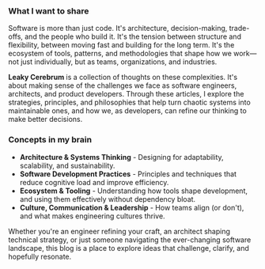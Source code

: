### **What I want to share**

Software is more than just code. It's architecture, decision-making, trade-offs, and the people who build it. It's the tension between structure and flexibility, between moving fast and building for the long term. It's the ecosystem of tools, patterns, and methodologies that shape how we work—not just individually, but as teams, organizations, and industries.

**Leaky Cerebrum** is a collection of thoughts on these complexities. It's about making sense of the challenges we face as software engineers, architects, and product developers. Through these articles, I explore the strategies, principles, and philosophies that help turn chaotic systems into maintainable ones, and how we, as developers, can refine our thinking to make better decisions.

### **Concepts in my brain**

- **Architecture & Systems Thinking** - Designing for adaptability, scalability, and sustainability.
- **Software Development Practices** - Principles and techniques that reduce cognitive load and improve efficiency.
- **Ecosystem & Tooling** - Understanding how tools shape development, and using them effectively without dependency bloat.
- **Culture, Communication & Leadership** - How teams align (or don't), and what makes engineering cultures thrive.

Whether you're an engineer refining your craft, an architect shaping technical strategy, or just someone navigating the ever-changing software landscape, this blog is a place to explore ideas that challenge, clarify, and hopefully resonate.
